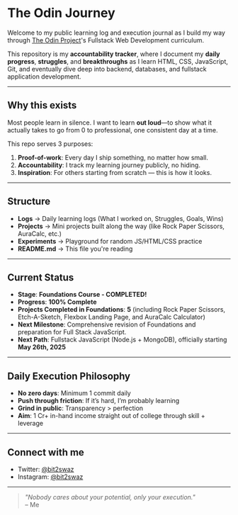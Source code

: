 # The Odin Journey

Welcome to my public learning log and execution journal as I build my way through [The Odin Project](https://www.theodinproject.com/)'s Fullstack Web Development curriculum.

This repository is my **accountability tracker**, where I document my **daily progress**, **struggles**, and **breakthroughs** as I learn HTML, CSS, JavaScript, Git, and eventually dive deep into backend, databases, and fullstack application development.

---

## Why this exists

Most people learn in silence. I want to learn **out loud**—to show what it actually takes to go from 0 to professional, one consistent day at a time.

This repo serves 3 purposes:

1. **Proof-of-work**: Every day I ship something, no matter how small.
2. **Accountability**: I track my learning journey publicly, no hiding.
3. **Inspiration**: For others starting from scratch — this is how it looks.

---

## Structure

- **Logs** → Daily learning logs (What I worked on, Struggles, Goals, Wins)
- **Projects** → Mini projects built along the way (like Rock Paper Scissors, AuraCalc, etc.)
- **Experiments** → Playground for random JS/HTML/CSS practice
- **README.md** → This file you're reading

---

## Current Status

- **Stage**: **Foundations Course - COMPLETED!**
- **Progress**: **100% Complete**
- **Projects Completed in Foundations**: **5** (including Rock Paper Scissors, Etch-A-Sketch, Flexbox Landing Page, and AuraCalc Calculator)
- **Next Milestone**: Comprehensive revision of Foundations and preparation for Full Stack JavaScript.
- **Next Path**: Fullstack JavaScript (Node.js + MongoDB), officially starting **May 26th, 2025**

---

## Daily Execution Philosophy

- **No zero days**: Minimum 1 commit daily  
- **Push through friction**: If it’s hard, I’m probably learning  
- **Grind in public**: Transparency > perfection  
- **Aim**: 1 Cr+ in-hand income straight out of college through skill + leverage

---

## Connect with me

- Twitter: [@bit2swaz](https://twitter.com/bit2swaz)  
- Instagram: [@bit2swaz](https://instagram.com/bit2swaz)

---

> _"Nobody cares about your potential, only your execution."_  
> – Me